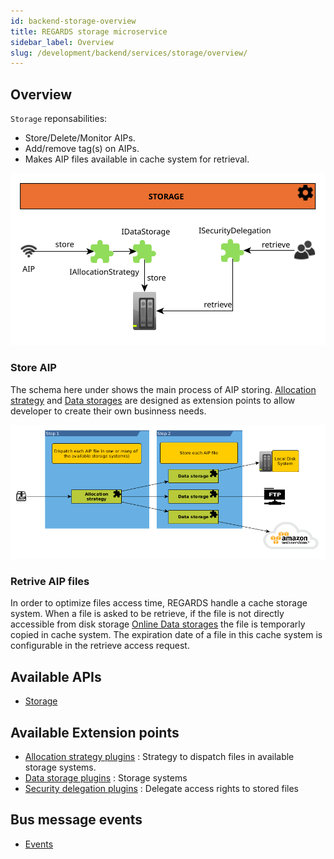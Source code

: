 ```yaml
---
id: backend-storage-overview
title: REGARDS storage microservice
sidebar_label: Overview
slug: /development/backend/services/storage/overview/
---
```



## Overview

`Storage` reponsabilities:
 * Store/Delete/Monitor AIPs.
 * Add/remove tag(s) on AIPs.
 * Makes AIP files available in cache system for retrieval.

 ![](/schemas/microservices/storage.svg)

### Store AIP

The schema here under shows the main process of AIP storing. [Allocation strategy](plugins/security-delegation-plugins.md) and [Data storages](plugins/data-storage-plugins.md) are designed as extension points to allow developer to create their own businness needs.

![](/schemas/storage/sto-store-aip-simple.png)


### Retrive AIP files

In order to optimize files access time, REGARDS handle a cache storage system. When a file is asked to be retrieve, if the file is not directly accessible from disk storage [Online Data storages](plugins/data-storage-plugins.md) the file is temporarly copied in cache system. The expiration date of a file in this cache system is configurable in the retrieve access request.

## Available APIs

* [Storage](storage-api-swagger.mdx)

## Available Extension points

- [Allocation strategy plugins](plugins/allocation-strategy-plugins.md) : Strategy to dispatch files in available storage systems.
- [Data storage plugins](plugins/data-storage-plugins.md) : Storage systems
- [Security delegation plugins](plugins/security-delegation-plugins.md) : Delegate access rights to stored files

## Bus message events

 * [Events](events/events.md)
